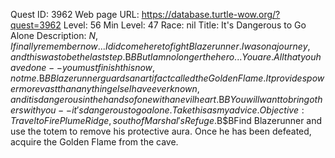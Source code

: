 Quest ID: 3962
Web page URL: https://database.turtle-wow.org/?quest=3962
Level: 56
Min Level: 47
Race: nil
Title: It's Dangerous to Go Alone
Description: $N, I finally remember now... I did come here to fight Blazerunner. I was on a journey, and this was to be the last step.$B$BBut I am no longer the hero... You are. All that you have done -- you must finish this now, not me.$B$BBlazerunner guards an artifact called the Golden Flame. It provides power more vast than anything else I have ever known, and it is dangerous in the hands of one with an evil heart.$B$BYou will want to bring others with you -- it's dangerous to go alone. Take this as my advice.
Objective: Travel to Fire Plume Ridge, south of Marshal's Refuge.$B$BFind Blazerunner and use the totem to remove his protective aura. Once he has been defeated, acquire the Golden Flame from the cave.
